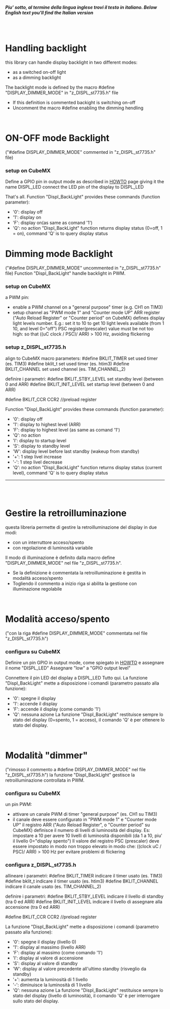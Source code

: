 _**Piu' sotto, al termine della lingua inglese trovi il testo in italiano. </i>**_
_**Below English text you'll find the Italian version</i>**_

<br>
<br>

# Handling backlight

this library can handle display backlight in two different modes:
- as a switched on-off light
- as a dimming backlight

The backlight mode is defined by the macro #define "DISPLAY_DIMMER_MODE" in "z_DISPL_st7735.h" file
- If this definition is commented backight is switching on-off
- Uncomment the macro #define enabling the dimming hendling 
<br>

# ON-OFF mode Backlight
("#define DISPLAY_DIMMER_MODE" commented in "z_DISPL_st7735.h" file)
### setup on CubeMX
Define a GPIO pin in output mode as described in [HOWTO](../HOWTO) page giving it the name DISPL_LED
connect the LED pin of the display to DISPL_LED

That's all. Function "Displ_BackLight" provides these commands (function parameter):
-	'0': display off
-	'1': display on
-	'F': display on(as same as comand '1')
-	'Q': no action
"Displ_BackLight" function returns display status (0=off, 1 = on), command 'Q' is to query display status

# Dimming mode Backlight
("#define DISPLAY_DIMMER_MODE" uncommented in "z_DISPL_st7735.h" file)
Function "Displ_BackLight" handle backlight in PWM.
<br>

### setup on CubeMX
a PWM pin:
-	enable a PWM channel on a "general purpose" timer (e.g. CH1 on TIM3)
-	setup channel as "PWM mode 1" and "Counter mode UP"
ARR register ("Auto Reload Register" or "Counter period" on CubeMX) defines display light levels number. E.g.: set it to 10 to get 10 light levels available (from 1 10, and level 0="off")
PSC register(prescaler) value must be not too high: so that ((uC clock / PSC)/ ARR) > 100 Hz, avoiding flickering

### setup z_DISPL_st7735.h
align to CubeMX macro parameters:
#define BKLIT_TIMER 				set used timer (es. TIM3)
#define bklit_t 					set used timer (es. htim3)
#define BKLIT_CHANNEL				set used channel (es. TIM_CHANNEL_2)

definire i parametri:
#define BKLIT_STBY_LEVEL 			set standby level (between 0 and ARR)
#define BKLIT_INIT_LEVEL 			set startup level (between 0 and ARR)

#define BKLIT_CCR					CCR2			//preload register

Function "Displ_BackLight" provides these commands (function parameter):
-	'0': display off
-	'1': display to highest level (ARR)
-	'F': display to highest level (as same as comand '1')
-	'Q': no action
-	'I': display to startup level 
-	'S': display to standby level
-	'W': display level before last standby (wakeup from standby)
-	'+': 1 step livel increase
-	'-': 1 step livel decrease
-	'Q': no action
"Displ_BackLight" function returns display status (current level), command 'Q' is to query display status
---

<br>
<br>

# Gestire la retroilluminazione

questa libreria permette di gestire la retroilluminazione del display in due modi:
- con un interruttore acceso/spento
- con regolazione di luminosità variabile

Il modo di illuminazione è definito dalla macro define "DISPLAY_DIMMER_MODE" nel file "z_DISPL_st7735.h".
- Se la definizione è commentata la retroilluminazione è gestita in modalità acceso/spento
- Togliendo il commento a inizio riga si abilita la gestione con illuminazione regolabile 
<br>

# Modalità acceso/spento
("con la riga #define DISPLAY_DIMMER_MODE" commentata nel file "z_DISPL_st7735.h")

### configura su CubeMX
Definire un pin GPIO in output mode, come spiegato in [HOWTO](../HOWTO) e assegnare il nome "DISPL_LED"
Assegnare "low" a "GPIO output level"
 
Connettere il pin LED del display a DISPL_LED
Tutto qui. La funzione "Displ_BackLight" mette a disposizione i comandi (parametro passato alla funzione):
-	'0': spegne il display
-	'1': accende  il display
-	'F': accende il display (come comando '1')
-	'Q': nessuna azione
La funzione "Displ_BackLight" restituisce sempre lo stato del display (0=spento, 1 = acceso), il comando 'Q' è per ottenere lo stato del display.
<br>

# Modalità "dimmer"
("rimosso il commento a #define DISPLAY_DIMMER_MODE" nel file "z_DISPL_st7735.h")
la funzione "Displ_BackLight" gestisce la retroilluminazione controllata in PWM.

### configura su CubeMX
un pin PWM:
-	attivare un canale PWM di timer "general purpose" (es. CH1 su TIM3)
-	il canale deve essere configurato in "PWM mode 1" e "Counter mode UP"
il registro ARR ("Auto Reload Register", o "Counter period" su CubeMX) definisce il numero di livelli di luminosità del display. Es: impostare a 10 per avere 10 livelli di luminosità disponibili (da 1 a 10, piu' il livello 0="display spento")
Il valore del registro PSC (prescaler) deve essere impostato in modo non troppo elevato in modo che: ((clock uC / PSC)/ ARR) > 100 Hz per evitare problemi di flickering

### configura z_DISPL_st7735.h

allineare i parametri:
#define BKLIT_TIMER 				indicare il timer usato (es. TIM3)
#define bklit_t 					indicare il timer usato (es. htim3)
#define BKLIT_CHANNEL				indicare il canale usato (es. TIM_CHANNEL_2)

definire i parametri:
#define BKLIT_STBY_LEVEL 			indicare il livello di standby (tra 0 ed ARR)
#define BKLIT_INIT_LEVEL 			indicare il livello di assegnare alla accensione (tra 0 ed ARR)

#define BKLIT_CCR					CCR2			//preload register

La funzione "Displ_BackLight" mette a disposizione i comandi (parametro passato alla funzione):
-	'0': spegne il display (livello 0)
-	'1': display al massimo (livello ARR)
-	'F': display al massimo (come comando '1')
-	'I': display al valore di accensione 
-	'S': display al valore di standby
-	'W': display al valore precedente all'ultimo standby (risveglio da standby)
-	'+': aumenta la luminosità di 1 livello
-	'-': diminuisce la luminosità di 1 livello
-	'Q': nessuna azione
La funzione "Displ_BackLight" restituisce sempre lo stato del display (livello di luminosità), il comando 'Q' è per interrogare sullo stato del display.
<br>
 



